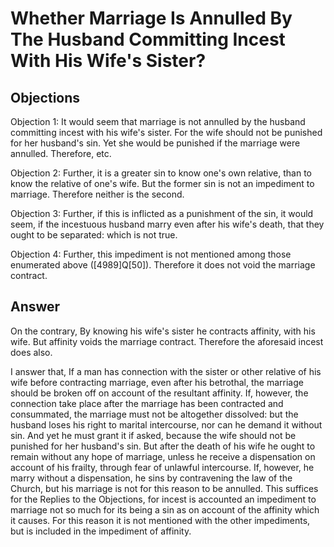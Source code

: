 # Whether Marriage Is Annulled By The Husband Committing Incest With His Wife's Sister?

## Objections

Objection 1: It would seem that marriage is not annulled by the husband committing incest with his wife's sister. For the wife should not be punished for her husband's sin. Yet she would be punished if the marriage were annulled. Therefore, etc.

Objection 2: Further, it is a greater sin to know one's own relative, than to know the relative of one's wife. But the former sin is not an impediment to marriage. Therefore neither is the second.

Objection 3: Further, if this is inflicted as a punishment of the sin, it would seem, if the incestuous husband marry even after his wife's death, that they ought to be separated: which is not true.

Objection 4: Further, this impediment is not mentioned among those enumerated above ([4989]Q[50]). Therefore it does not void the marriage contract.

## Answer

On the contrary, By knowing his wife's sister he contracts affinity, with his wife. But affinity voids the marriage contract. Therefore the aforesaid incest does also.

I answer that, If a man has connection with the sister or other relative of his wife before contracting marriage, even after his betrothal, the marriage should be broken off on account of the resultant affinity. If, however, the connection take place after the marriage has been contracted and consummated, the marriage must not be altogether dissolved: but the husband loses his right to marital intercourse, nor can he demand it without sin. And yet he must grant it if asked, because the wife should not be punished for her husband's sin. But after the death of his wife he ought to remain without any hope of marriage, unless he receive a dispensation on account of his frailty, through fear of unlawful intercourse. If, however, he marry without a dispensation, he sins by contravening the law of the Church, but his marriage is not for this reason to be annulled. This suffices for the Replies to the Objections, for incest is accounted an impediment to marriage not so much for its being a sin as on account of the affinity which it causes. For this reason it is not mentioned with the other impediments, but is included in the impediment of affinity.